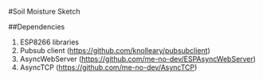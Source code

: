 #Soil Moisture Sketch

##Dependencies
1. ESP8266 libraries
2. Pubsub client (https://github.com/knolleary/pubsubclient)
3. AsyncWebServer (https://github.com/me-no-dev/ESPAsyncWebServer)
4. AsyncTCP (https://github.com/me-no-dev/AsyncTCP)

